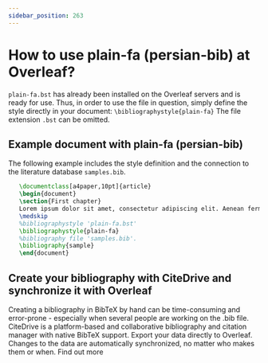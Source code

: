 ```yaml
---
sidebar_position: 263
---
```


# How to use plain-fa (persian-bib) at Overleaf?
`plain-fa.bst` has already been installed on the Overleaf servers and is ready for use. Thus, in order to use the file in question, simply define the style directly in your document: `\bibliographystyle{plain-fa}` The file extension `.bst` can be omitted.

## Example document with plain-fa (persian-bib)
The following example includes the style definition and the connection to the literature database `samples.bib`.
```tex
   \documentclass[a4paper,10pt]{article}
   \begin{document}
   \section{First chapter}
   Lorem ipsum dolor sit amet, consectetur adipiscing elit. Aenean fermentum justo massa, ut maximus mauris sodales et. Aenean vel elit a erat rhoncus pharetra.
   \medskip
   %bibliographystyle 'plain-fa.bst'
   \bibliographystyle{plain-fa}
   %bibliography file 'samples.bib'.
   \bibliography{sample}
   \end{document}
```

## Create your bibliography with CiteDrive and synchronize it with Overleaf
Creating a bibliography in BibTeX by hand can be time-consuming and error-prone - especially when several people are working on the .bib file. CiteDrive is a platform-based and collaborative bibliography and citation manager with native BibTeX support. Export your data directly to Overleaf. Changes to the data are automatically synchronized, no matter who makes them or when. Find out more